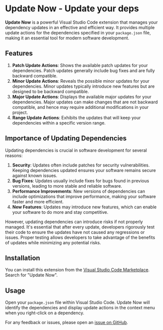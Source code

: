# Update Now - Update your deps

**Update Now** is a powerful Visual Studio Code extension that manages your dependency updates in an effective and efficient way. It provides multiple update actions for the dependencies specified in your `package.json` file, making it an essential tool for modern software development.

## Features

1. **Patch Update Actions**: Shows the available patch updates for your dependencies. Patch updates generally include bug fixes and are fully backward compatible.
2. **Minor Update Actions**: Reveals the possible minor updates for your dependencies. Minor updates typically introduce new features but are designed to be backward compatible.
3. **Major Update Actions**: Displays the available major updates for your dependencies. Major updates can make changes that are not backward compatible, and hence may require additional modifications in your project.
4. **Range Update Actions**: Exhibits the updates that will keep your dependencies within a specific version range.

## Importance of Updating Dependencies

Updating dependencies is crucial in software development for several reasons:

1. **Security**: Updates often include patches for security vulnerabilities. Keeping dependencies updated ensures your software remains secure against known issues.
2. **Bug Fixes**: Updates usually include fixes for bugs found in previous versions, leading to more stable and reliable software.
3. **Performance Improvements**: New versions of dependencies can include optimizations that improve performance, making your software faster and more efficient.
4. **New Features**: Updates may introduce new features, which can enable your software to do more and stay competitive.

However, updating dependencies can introduce risks if not properly managed. It's essential that after every update, developers rigorously test their code to ensure the updates have not caused any regressions or issues. Proper testing allows developers to take advantage of the benefits of updates while minimizing any potential risks.

## Installation

You can install this extension from the [Visual Studio Code Marketplace](https://marketplace.visualstudio.com/VSCode). Search for "Update Now".

## Usage

Open your `package.json` file within Visual Studio Code. Update Now will identify the dependencies and display update actions in the context menu when you right-click on a dependency.


For any feedback or issues, please open an [issue on GitHub](https://github.com/andygongea/update-now/issues).
